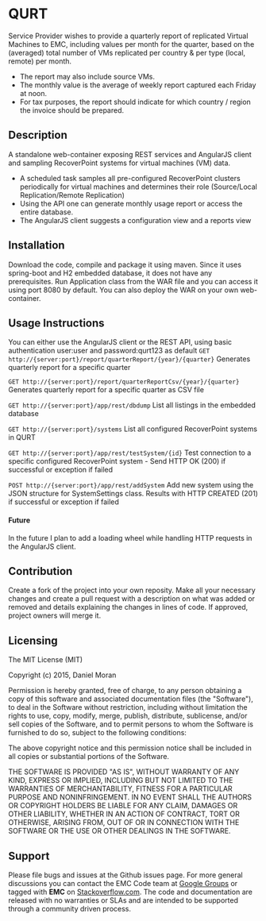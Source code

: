 QURT
======================
Service Provider wishes to provide a quarterly report of replicated Virtual Machines to EMC, including values per month for the quarter, based on the (averaged) total number of VMs replicated per country & per type (local, remote) per month. 

 - The report may also include source VMs. 
 - The monthly value is the average of weekly report captured each Friday at noon. 
 - For tax purposes, the report should indicate for which country / region the invoice should be prepared. 



## Description
A standalone web-container exposing REST services and AngularJS client and sampling RecoverPoint systems for virtual machines (VM) data.

 - A scheduled task samples all pre-configured RecoverPoint clusters periodically for virtual machines and determines their role (Source/Local Replication/Remote Replication)
 - Using the API one can generate monthly usage report or access the entire database.
 - The AngularJS client suggests a configuration view and a reports view

## Installation
Download the code, compile and package it using maven.
Since it uses spring-boot and H2 embedded database, it does not have any prerequisites.
Run Application class from the WAR file and you can access it using port 8080 by default.
You can also deploy the WAR on your own web-container.

## Usage Instructions
You can either use the AngularJS client or the REST API, using basic authentication user:user and password:qurt123 as default
```GET http://{server:port}/report/quarterReport/{year}/{quarter}```
Generates quarterly report for a specific quarter

```GET http://{server:port}/report/quarterReportCsv/{year}/{quarter}```
Generates quarterly report for a specific quarter as CSV file

```GET http://{server:port}/app/rest/dbdump```
List all listings in the embedded database

```GET http://{server:port}/systems```
List all configured RecoverPoint systems in QURT

```GET http://{server:port}/app/rest/testSystem/{id}```
Test connection to a specific configured RecoverPoint system - Send HTTP OK (200) if successful or exception if failed

```POST http://{server:port}/app/rest/addSystem```
Add new system using the JSON structure for SystemSettings class. Results with HTTP CREATED (201) if successful or exception if failed


#### Future
In the future I plan to add a loading wheel while handling HTTP requests in the AngularJS client.

## Contribution
Create a fork of the project into your own reposity. Make all your necessary changes and create a pull request with a description on what was added or removed and details explaining the changes in lines of code. If approved, project owners will merge it.

Licensing
---------
The MIT License (MIT)

Copyright (c) 2015, Daniel Moran

Permission is hereby granted, free of charge, to any person obtaining a copy of this software and associated documentation files (the "Software"), to deal in the Software without restriction, including without limitation the rights to use, copy, modify, merge, publish, distribute, sublicense, and/or sell copies of the Software, and to permit persons to whom the Software is
furnished to do so, subject to the following conditions:

The above copyright notice and this permission notice shall be included in all copies or substantial portions of the Software.

THE SOFTWARE IS PROVIDED "AS IS", WITHOUT WARRANTY OF ANY KIND, EXPRESS OR IMPLIED, INCLUDING BUT NOT LIMITED TO THE WARRANTIES OF MERCHANTABILITY, FITNESS FOR A PARTICULAR PURPOSE AND NONINFRINGEMENT. IN NO EVENT SHALL THE AUTHORS OR COPYRIGHT HOLDERS BE LIABLE FOR ANY CLAIM, DAMAGES OR OTHER LIABILITY, WHETHER IN AN ACTION OF CONTRACT, TORT OR OTHERWISE, ARISING FROM,
OUT OF OR IN CONNECTION WITH THE SOFTWARE OR THE USE OR OTHER DEALINGS IN THE SOFTWARE.

Support
-------
Please file bugs and issues at the Github issues page. For more general discussions you can contact the EMC Code team at <a href="https://groups.google.com/forum/#!forum/emccode-users">Google Groups</a> or tagged with **EMC** on <a href="https://stackoverflow.com">Stackoverflow.com</a>. The code and documentation are released with no warranties or SLAs and are intended to be supported through a community driven process.

